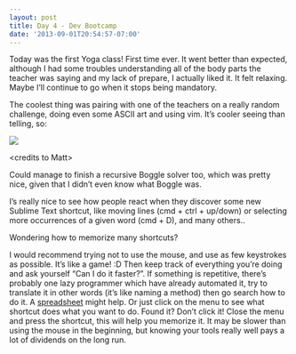 ```yaml
---
layout: post
title: Day 4 - Dev Bootcamp
date: '2013-09-01T20:54:57-07:00'
---
```

<p>Today was the first Yoga class! First time ever. It went better than expected, although I had some troubles understanding all of the body parts the teacher was saying and my lack of prepare, I actually liked it. It felt relaxing. Maybe I&#8217;ll continue to go when it stops being mandatory.</p>
<p>The coolest thing was pairing with one of the teachers on a really random challenge, doing even some ASCII art and using vim. It&#8217;s cooler seeing than telling, so:</p>
<p><img src="http://media.tumblr.com/8808b19ad00d04a69a3bd25b47fac770/tumblr_inline_msh3ukfaTS1qz4rgp.png"/></p>

<p>&lt;credits to Matt&gt;</p>
<p>Could manage to finish a recursive Boggle solver too, which was pretty nice, given that I didn&#8217;t even know what Boggle was.</p>
<p>I&#8217;s really nice to see how people react when they discover some new Sublime Text shortcut, like moving lines (cmd + ctrl + up/down) or selecting more occurrences of a given word (cmd + D), and many others..</p>
<p>Wondering how to memorize many shortcuts?</p>
<p>I would recommend trying not to use the mouse, and use as few keystrokes as possible. It&#8217;s like a game! :D Then keep track of everything you&#8217;re doing and ask yourself &#8220;Can I do it faster?&#8221;. If something is repetitive, there&#8217;s probably one lazy programmer which have already automated it, try to translate it in other words (it&#8217;s like naming a method) then go search how to do it. A <a href="https://github.com/bsunter/sublime-text-cheatsheet-mac">spreadsheet</a> might help. Or just click on the menu to see what shortcut does what you want to do. Found it? Don&#8217;t click it! Close the menu and press the shortcut, this will help you memorize it. It may be slower than using the mouse in the beginning, but knowing your tools really well pays a lot of dividends on the long run.</p>
